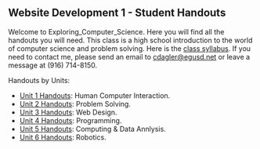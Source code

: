 ## Website Development 1 - Student Handouts

Welcome to Exploring_Computer_Science. Here you will find all the handouts you will need. This class is a high school introduction to the world of computer science and problem solving. Here is the [class syllabus](./syllibus_ecs.pdf). If you need to contact me, please send an email to <cdagler@egusd.net> or leave a message at (916) 714-8150.

Handouts by Units:
* [Unit 1 Handouts](./1_humman_computer_interaction/readme.md): Human Computer Interaction.
* [Unit 2 Handouts](./2_problem_solving/readme.md): Problem Solving.
* [Unit 3 Handouts](./3_web_design/readme.md): Web Design.
* [Unit 4 Handouts](./4_programming/readme.md): Programming.
* [Unit 5 Handouts](./5_computing_and_data_analysis/readme.md): Computing & Data Annlysis.
* [Unit 6 Handouts](./6_robotics/readme.md): Robotics.
